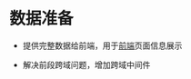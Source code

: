 # 数据准备

* 提供完整数据给前端，用于[前端](https://github.com/zzzfwww/front-end-project/tree/master/covid19-map)页面信息展示

* 解决前段跨域问题，增加跨域中间件



